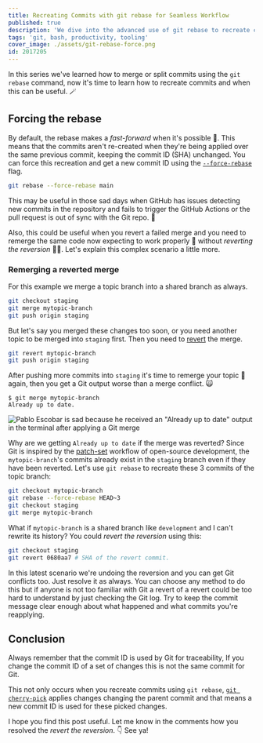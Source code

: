 ```yaml
---
title: Recreating Commits with git rebase for Seamless Workflow
published: true
description: 'We dive into the advanced use of git rebase to recreate commits, especially useful when GitHub struggles with commit detection.'
tags: 'git, bash, productivity, tooling'
cover_image: ./assets/git-rebase-force.png
id: 2017205
---
```


In this series we've learned how to merge or split commits using the `git rebase` command, now it's time to learn how to recreate commits and when this can be useful. 🪄

## Forcing the rebase

By default, the rebase makes a _fast-forward_ when it's possible 🤔. This means that the commits aren't re-created when they're being applied over the same previous commit, keeping the commit ID (SHA) unchanged. You can force this recreation and get a new commit ID using the [`--force-rebase`](https://git-scm.com/docs/git-rebase#Documentation/git-rebase.txt---force-rebase) flag.

```bash
git rebase --force-rebase main
```

This may be useful in those sad days when GitHub has issues detecting new commits in the repository and fails to trigger the GitHub Actions or the pull request is out of sync with the Git repo. 🌚

Also, this could be useful when you revert a failed merge and you need to remerge the same code now expecting to work properly 🤞 without _reverting the reversion_  😵‍💫. Let's explain this complex scenario a little more.

### Remerging a reverted merge

For this example we merge a topic branch into a shared branch as always.

```bash
git checkout staging
git merge mytopic-branch
git push origin staging
```

But let's say you merged these changes too soon, or you need another topic to be merged into `staging` first. Then you need to [revert](https://git-scm.com/docs/git-revert) the merge.

```bash
git revert mytopic-branch
git push origin staging
```

After pushing more commits into `staging` it's time to remerge your topic 🎉 again, then you get a Git output worse than a merge conflict. 🙀

```text
$ git merge mytopic-branch
Already up to date.
```

![Pablo Escobar is sad because he received an "Already up to date" output in the terminal after applying a Git merge](https://dev-to-uploads.s3.amazonaws.com/uploads/articles/0k4f4c3ktcg6iuoybvv1.jpg)

Why are we getting `Already up to date` if the merge was reverted? Since Git is inspired by the [patch-set](https://en.wikipedia.org/wiki/Patch_(computing)) workflow of open-source development, the `mytopic-branch`'s commits already exist in the `staging` branch even if they have been reverted. Let's use `git rebase` to recreate these 3 commits of the topic branch:

```bash
git checkout mytopic-branch
git rebase --force-rebase HEAD~3
git checkout staging
git merge mytopic-branch
```

What if `mytopic-branch` is a shared branch like `development` and I can't rewrite its history? You could _revert the reversion_ using this:

```bash
git checkout staging
git revert 0680aa7 # SHA of the revert commit.
```

In this latest scenario we're undoing the reversion and you can get Git conflicts too. Just resolve it as always. You can choose any method to do this but if anyone is not too familiar with Git a revert of a revert could be too hard to understand by just checking the Git log. Try to keep the commit message clear enough about what happened and what commits you're reapplying.

## Conclusion

Always remember that the commit ID is used by Git for traceability, If you change the commit ID of a set of changes this is not the same commit for Git.

This not only occurs when you recreate commits using `git rebase`, [`git cherry-pick`](https://git-scm.com/docs/git-cherry-pick) applies changes changing the parent commit and that means a new commit ID is used for these picked changes.

I hope you find this post useful. Let me know in the comments how you resolved the _revert the reversion_. 👇 See ya!
